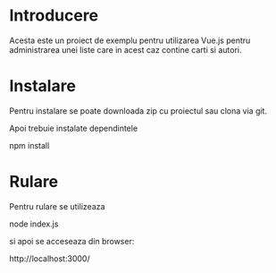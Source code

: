 # Introducere
Acesta este un proiect de exemplu pentru utilizarea Vue.js pentru administrarea
unei liste care in acest caz contine carti si autori.

# Instalare
Pentru instalare se poate downloada zip cu proiectul sau clona via git.

Apoi trebuie instalate dependintele

npm install

# Rulare
Pentru rulare se utilizeaza

node index.js

si apoi se acceseaza din browser:

http://localhost:3000/

